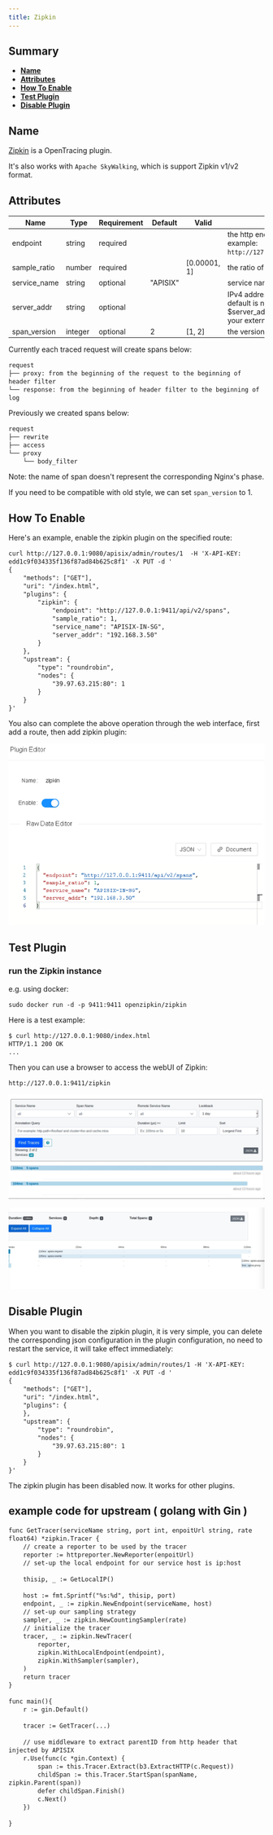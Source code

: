 ```yaml
---
title: Zipkin
---
```


<!--
#
# Licensed to the Apache Software Foundation (ASF) under one or more
# contributor license agreements.  See the NOTICE file distributed with
# this work for additional information regarding copyright ownership.
# The ASF licenses this file to You under the Apache License, Version 2.0
# (the "License"); you may not use this file except in compliance with
# the License.  You may obtain a copy of the License at
#
#     http://www.apache.org/licenses/LICENSE-2.0
#
# Unless required by applicable law or agreed to in writing, software
# distributed under the License is distributed on an "AS IS" BASIS,
# WITHOUT WARRANTIES OR CONDITIONS OF ANY KIND, either express or implied.
# See the License for the specific language governing permissions and
# limitations under the License.
#
-->

## Summary

- [**Name**](#name)
- [**Attributes**](#attributes)
- [**How To Enable**](#how-to-enable)
- [**Test Plugin**](#test-plugin)
- [**Disable Plugin**](#disable-plugin)

## Name

[Zipkin](https://github.com/openzipkin/zipkin) is a OpenTracing plugin.

It's also works with `Apache SkyWalking`, which is support Zipkin v1/v2 format.

## Attributes

| Name         | Type   | Requirement | Default  | Valid        | Description                                                                     |
| ------------ | ------ | ----------- | -------- | ------------ | ------------------------------------------------------------------------------- |
| endpoint     | string | required    |          |              | the http endpoint of Ziplin, for example: `http://127.0.0.1:9411/api/v2/spans`. |
| sample_ratio | number | required    |          | [0.00001, 1] | the ratio of sample                                                             |
| service_name | string | optional    | "APISIX" |              | service name for zipkin reporter                                                |
| server_addr  | string | optional    |          |              | IPv4 address for zipkin reporter, default is nginx built-in variables $server_addr, here you can specify your external ip address. |
| span_version | integer| optional    | 2        | [1, 2]       | the version of span type |

Currently each traced request will create spans below:

```
request
├── proxy: from the beginning of the request to the beginning of header filter
└── response: from the beginning of header filter to the beginning of log
```

Previously we created spans below:

```
request
├── rewrite
├── access
└── proxy
    └── body_filter
```

Note: the name of span doesn't represent the corresponding Nginx's phase.

If you need to be compatible with old style, we can set `span_version` to 1.

## How To Enable

Here's an example, enable the zipkin plugin on the specified route:

```shell
curl http://127.0.0.1:9080/apisix/admin/routes/1  -H 'X-API-KEY: edd1c9f034335f136f87ad84b625c8f1' -X PUT -d '
{
    "methods": ["GET"],
    "uri": "/index.html",
    "plugins": {
        "zipkin": {
            "endpoint": "http://127.0.0.1:9411/api/v2/spans",
            "sample_ratio": 1,
            "service_name": "APISIX-IN-SG",
            "server_addr": "192.168.3.50"
        }
    },
    "upstream": {
        "type": "roundrobin",
        "nodes": {
            "39.97.63.215:80": 1
        }
    }
}'
```

You also can complete the above operation through the web interface, first add a route, then add zipkin plugin:

![](../../../assets/images/plugin/zipkin-1.png)

## Test Plugin

### run the Zipkin instance

e.g. using docker:

```
sudo docker run -d -p 9411:9411 openzipkin/zipkin
```

Here is a test example:

```shell
$ curl http://127.0.0.1:9080/index.html
HTTP/1.1 200 OK
...
```

Then you can use a browser to access the webUI of Zipkin:

```
http://127.0.0.1:9411/zipkin
```

![](../../../assets/images/plugin/zipkin-1.jpg)

![](../../../assets/images/plugin/zipkin-2.jpg)

## Disable Plugin

When you want to disable the zipkin plugin, it is very simple,
 you can delete the corresponding json configuration in the plugin configuration,
  no need to restart the service, it will take effect immediately:

```shell
$ curl http://127.0.0.1:9080/apisix/admin/routes/1 -H 'X-API-KEY: edd1c9f034335f136f87ad84b625c8f1' -X PUT -d '
{
    "methods": ["GET"],
    "uri": "/index.html",
    "plugins": {
    },
    "upstream": {
        "type": "roundrobin",
        "nodes": {
            "39.97.63.215:80": 1
        }
    }
}'
```

The zipkin plugin has been disabled now. It works for other plugins.

## example code for upstream ( golang with Gin )

```golang
func GetTracer(serviceName string, port int, enpoitUrl string, rate float64) *zipkin.Tracer {
    // create a reporter to be used by the tracer
    reporter := httpreporter.NewReporter(enpoitUrl)
    // set-up the local endpoint for our service host is ip:host

    thisip, _ := GetLocalIP()

    host := fmt.Sprintf("%s:%d", thisip, port)
    endpoint, _ := zipkin.NewEndpoint(serviceName, host)
    // set-up our sampling strategy
    sampler, _ := zipkin.NewCountingSampler(rate)
    // initialize the tracer
    tracer, _ := zipkin.NewTracer(
        reporter,
        zipkin.WithLocalEndpoint(endpoint),
        zipkin.WithSampler(sampler),
    )
    return tracer
}

func main(){
    r := gin.Default()

    tracer := GetTracer(...)

    // use middleware to extract parentID from http header that injected by APISIX
    r.Use(func(c *gin.Context) {
        span := this.Tracer.Extract(b3.ExtractHTTP(c.Request))
        childSpan := this.Tracer.StartSpan(spanName, zipkin.Parent(span))
        defer childSpan.Finish()
        c.Next()
    })

}
```
